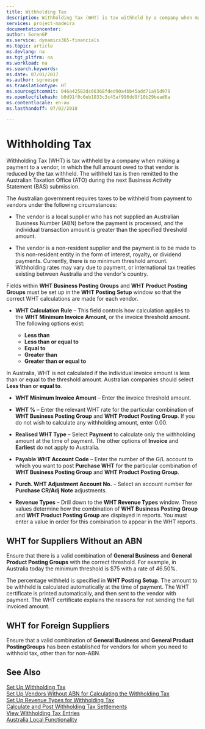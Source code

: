 ```yaml
---
title: Withholding Tax
description: Withholding Tax (WHT) is tax withheld by a company when making a payment to a vendor, in which the full amount owed to that vendor is reduced by the tax withheld. The withheld tax is then remitted to the Australian Taxation Office (ATO) during the next Business Activity Statement (BAS) submission.
services: project-madeira
documentationcenter: 
author: SorenGP
ms.service: dynamics365-financials
ms.topic: article
ms.devlang: na
ms.tgt_pltfrm: na
ms.workload: na
ms.search.keywords: 
ms.date: 07/01/2017
ms.author: sgroespe
ms.translationtype: HT
ms.sourcegitcommit: 046a42582dc66368fded90a4bb45add71a95d979
ms.openlocfilehash: b0d91f0c6eb1033c3c45af996dd9f10b29bead6a
ms.contentlocale: en-au
ms.lasthandoff: 07/02/2018

---
```

# <a name="withholding-tax"></a>Withholding Tax
Withholding Tax (WHT) is tax withheld by a company when making a payment to a vendor, in which the full amount owed to that vendor is reduced by the tax withheld. The withheld tax is then remitted to the Australian Taxation Office (ATO) during the next Business Activity Statement (BAS) submission.  

The Australian government requires taxes to be withheld from payment to vendors under the following circumstances:  

-   The vendor is a local supplier who has not supplied an Australian Business Number (ABN) before the payment is processed, and the individual transaction amount is greater than the specified threshold amount.  

-   The vendor is a non-resident supplier and the payment is to be made to this non-resident entity in the form of interest, royalty, or dividend payments. Currently, there is no minimum threshold amount. Withholding rates may vary due to payment, or international tax treaties existing between Australia and the vendor's country.  

Fields within **WHT Business Posting Groups** and **WHT Product Posting Groups** must be set up in the **WHT Posting Setup** window so that the correct WHT calculations are made for each vendor.  

-   **WHT Calculation Rule** – This field controls how calculation applies to the **WHT Minimum Invoice Amount**, or the invoice threshold amount. The following options exist:  

    - **Less than**  
    - **Less than or equal to**  
    - **Equal to**  
    - **Greater than**  
    - **Greater than or equal to**  

In Australia, WHT is not calculated if the individual invoice amount is less than or equal to the threshold amount. Australian companies should select **Less than or equal to**.  

- **WHT Minimum Invoice Amount** – Enter the invoice threshold amount.  

- **WHT %** – Enter the relevant WHT rate for the particular combination of **WHT Business Posting Group** and **WHT Product Posting Group**. If you do not wish to calculate any withholding amount, enter 0.00.  

- **Realised WHT Type** – Select **Payment** to calculate only the withholding amount at the time of payment. The other options of **Invoice** and **Earliest** do not apply to Australia.  

- **Payable WHT Account Code** – Enter the number of the G/L account to which you want to post **Purchase WHT** for the particular combination of **WHT Business Posting Group** and **WHT Product Posting Group**.  

- **Purch. WHT Adjustment Account No.** – Select an account number for **Purchase CR/Adj Note** adjustments.  

- **Revenue Types** – Drill down to the **WHT Revenue Types** window. These values determine how the combination of **WHT Business Posting Group** and **WHT Product Posting Group** are displayed in reports. You must enter a value in order for this combination to appear in the WHT reports.  

## <a name="wht-for-suppliers-without-an-abn"></a>WHT for Suppliers Without an ABN  
Ensure that there is a valid combination of **General Business** and **General Product Posting Groups** with the correct threshold. For example, in Australia today the minimum threshold is $75 with a rate of 46.50%.  

The percentage withheld is specified in **WHT Posting Setup**. The amount to be withheld is calculated automatically at the time of payment. The WHT certificate is printed automatically, and then sent to the vendor with payment. The WHT certificate explains the reasons for not sending the full invoiced amount.  

## <a name="wht-for-foreign-suppliers"></a>WHT for Foreign Suppliers  
Ensure that a valid combination of **General Business** and **General Product PostingGroups** has been established for vendors for whom you need to withhold tax, other than for non-ABN.  

## <a name="see-also"></a>See Also  
 [Set Up Withholding Tax](how-to-set-up-withholding-tax.md)   
 [Set Up Vendors Without ABN for Calculating the Withholding Tax](how-to-set-up-vendors-without-abn-for-calculating-the-withholding-tax.md)   
 [Set Up Revenue Types for Withholding Tax](how-to-set-up-revenue-types-for-withholding-tax.md)   
 [Calculate and Post Withholding Tax Settlements](how-to-calculate-and-post-withholding-tax-settlements.md)   
 [View Withholding Tax Entries](how-to-view-withholding-tax-entries.md)   
 [Australia Local Functionality](australia-local-functionality.md)

